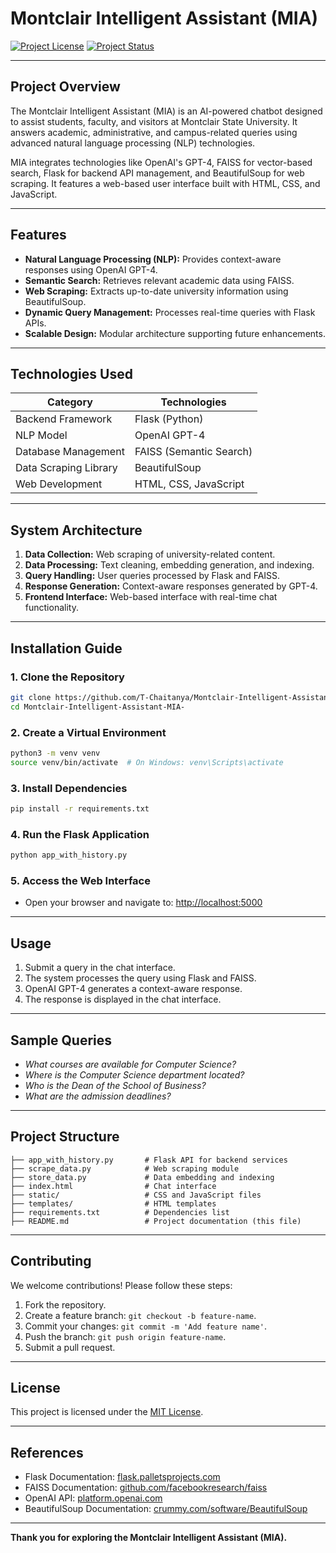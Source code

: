 # Montclair Intelligent Assistant (MIA)

[![Project License](https://img.shields.io/badge/license-MIT-green)](LICENSE)
[![Project Status](https://img.shields.io/badge/status-Active-blue)](https://github.com/T-Chaitanya/Montclair-Intelligent-Assistant-MIA-)

---

## **Project Overview**

The Montclair Intelligent Assistant (MIA) is an AI-powered chatbot designed to assist students, faculty, and visitors at Montclair State University. It answers academic, administrative, and campus-related queries using advanced natural language processing (NLP) technologies.

MIA integrates technologies like OpenAI's GPT-4, FAISS for vector-based search, Flask for backend API management, and BeautifulSoup for web scraping. It features a web-based user interface built with HTML, CSS, and JavaScript.

---

## **Features**

- **Natural Language Processing (NLP):** Provides context-aware responses using OpenAI GPT-4.
- **Semantic Search:** Retrieves relevant academic data using FAISS.
- **Web Scraping:** Extracts up-to-date university information using BeautifulSoup.
- **Dynamic Query Management:** Processes real-time queries with Flask APIs.
- **Scalable Design:** Modular architecture supporting future enhancements.

---

## **Technologies Used**

| **Category**            | **Technologies**          |
|------------------------|-----------------------------|
| Backend Framework      | Flask (Python)             |
| NLP Model              | OpenAI GPT-4               |
| Database Management    | FAISS (Semantic Search)    |
| Data Scraping Library  | BeautifulSoup              |
| Web Development        | HTML, CSS, JavaScript      |

---

## **System Architecture**

1. **Data Collection:** Web scraping of university-related content.
2. **Data Processing:** Text cleaning, embedding generation, and indexing.
3. **Query Handling:** User queries processed by Flask and FAISS.
4. **Response Generation:** Context-aware responses generated by GPT-4.
5. **Frontend Interface:** Web-based interface with real-time chat functionality.

---

## **Installation Guide**

### **1. Clone the Repository**
```bash
git clone https://github.com/T-Chaitanya/Montclair-Intelligent-Assistant-MIA-.git
cd Montclair-Intelligent-Assistant-MIA-
```

### **2. Create a Virtual Environment**
```bash
python3 -m venv venv
source venv/bin/activate  # On Windows: venv\Scripts\activate
```

### **3. Install Dependencies**
```bash
pip install -r requirements.txt
```

### **4. Run the Flask Application**
```bash
python app_with_history.py
```

### **5. Access the Web Interface**
- Open your browser and navigate to: [http://localhost:5000](http://localhost:5000)

---

## **Usage**
1. Submit a query in the chat interface.
2. The system processes the query using Flask and FAISS.
3. OpenAI GPT-4 generates a context-aware response.
4. The response is displayed in the chat interface.

---

## **Sample Queries**

- *What courses are available for Computer Science?*
- *Where is the Computer Science department located?*
- *Who is the Dean of the School of Business?*
- *What are the admission deadlines?*

---

## **Project Structure**

```
├── app_with_history.py       # Flask API for backend services
├── scrape_data.py            # Web scraping module
├── store_data.py             # Data embedding and indexing
├── index.html                # Chat interface
├── static/                   # CSS and JavaScript files
├── templates/                # HTML templates
├── requirements.txt          # Dependencies list
├── README.md                 # Project documentation (this file)
```

---

## **Contributing**

We welcome contributions! Please follow these steps:

1. Fork the repository.
2. Create a feature branch: `git checkout -b feature-name`.
3. Commit your changes: `git commit -m 'Add feature name'`.
4. Push the branch: `git push origin feature-name`.
5. Submit a pull request.

---

## **License**

This project is licensed under the [MIT License](LICENSE).

---

## **References**

- Flask Documentation: [flask.palletsprojects.com](https://flask.palletsprojects.com/)
- FAISS Documentation: [github.com/facebookresearch/faiss](https://github.com/facebookresearch/faiss)
- OpenAI API: [platform.openai.com](https://platform.openai.com/)
- BeautifulSoup Documentation: [crummy.com/software/BeautifulSoup](https://www.crummy.com/software/BeautifulSoup)

---

**Thank you for exploring the Montclair Intelligent Assistant (MIA).**

